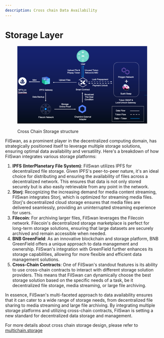 ```yaml
---
description: Cross chain Data Availability
---
```


# Storage Layer

<figure><img src="../../.gitbook/assets/image (54).png" alt=""><figcaption><p>Cross Chain Storage structure</p></figcaption></figure>

FilSwan, as a prominent player in the decentralized computing domain, has strategically positioned itself to leverage multiple storage solutions, ensuring optimal data availability and versatility. Here's a breakdown of how FilSwan integrates various storage platforms:

1. **IPFS (InterPlanetary File System)**: FilSwan utilizes IPFS for decentralized file storage. Given IPFS's peer-to-peer nature, it's an ideal choice for distributing and ensuring the availability of files across a decentralized network. This ensures that data is not only stored securely but is also easily retrievable from any point in the network.
2. **Storj**: Recognizing the increasing demand for media content streaming, FilSwan integrates Storj, which is optimized for streaming media files. Storj's decentralized cloud storage ensures that media files are delivered seamlessly, providing an uninterrupted streaming experience for users.
3. **Filecoin**: For archiving larger files, FilSwan leverages the Filecoin network. Filecoin's decentralized storage marketplace is perfect for long-term storage solutions, ensuring that large datasets are securely archived and remain accessible when needed.
4. **BNB GreenField**: As an innovative blockchain and storage platform, BNB GreenField offers a unique approach to data management and ownership. FilSwan's integration with GreenField further enhances its storage capabilities, allowing for more flexible and efficient data management solutions.
5. **Cross-Chain Contracts**: One of FilSwan's standout features is its ability to use cross-chain contracts to interact with different storage solution providers. This means that FilSwan can dynamically choose the best storage solution based on the specific needs of a task, be it decentralized file storage, media streaming, or large file archiving.

In essence, FilSwan's multi-faceted approach to data availability ensures that it can cater to a wide range of storage needs, from decentralized file sharing to media streaming and large file archiving. By integrating multiple storage platforms and utilizing cross-chain contracts, FilSwan is setting a new standard for decentralized data storage and management.



For more details about cross chain storage design, please refer to [multichain.storage](broken-reference)
